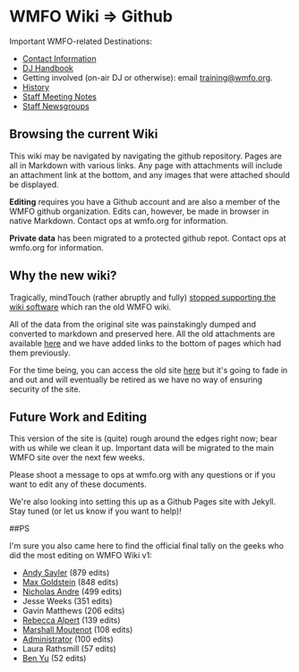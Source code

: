 WMFO Wiki => Github
===================
Important WMFO-related Destinations:
- [Contact Information](http://www.wmfo.org/?page_id=2)
- [DJ Handbook](https://wiki-files.wmfo.org/Staff_Info/DJ_Handbook/)
- Getting involved (on-air DJ or otherwise): email training@wmfo.org.
- [History](https://github.com/WMFO/wiki/blob/master/About_WMFO/Station_History.md)
- [Staff Meeting Notes](https://legacy-wiki.wmfo.org/Staff_Info/Staff_Meetings)
- [Staff Newsgroups](https://github.com/wmfo/wiki/blob/master/Staff_Info/Staff_Newsgroups.md)

## Browsing the current Wiki

This wiki may be navigated by navigating the github repository. Pages are all in Markdown with various links. Any page with attachments will include an attachment link at the bottom, and any images that were attached should be displayed.

**Editing** requires you have a Github account and are also a member of the WMFO github organization. Edits can, however, be made in browser in native Markdown. Contact ops at wmfo.org for information.

**Private data** has been migrated to a protected github repot. Contact ops at wmfo.org for information.

## Why the new wiki?

Tragically, mindTouch (rather abruptly and fully) [stopped supporting the wiki software](https://www.mindtouch.com/blog/2013/04/09/mindtouch-core-and-platform-this-is-the-end-beautiful-friend) which ran the old WMFO wiki.

All of the data from the original site was painstakingly dumped and converted to markdown and preserved here. All the old attachments are available [here](http://wiki-files.wmfo.org) and we have added links to the bottom of pages which had them previously.

For the time being, you can access the old site [here](https://legacy-wiki.wmfo.org) but it's going to fade in and out and will eventually be retired as we have no way of ensuring security of the site.

## Future Work and Editing

This version of the site is (quite) rough around the edges right now; bear with us while we clean it up. Important data will be migrated to the main WMFO site over the next few weeks.

Please shoot a message to ops at wmfo.org with any questions or if you want to edit any of these documents.

We're also looking into setting this up as a Github Pages site with Jekyll. Stay tuned (or let us know if you want to help)!

##PS

I'm sure you also came here to find the official final tally on the geeks who did the most editing on WMFO Wiki v1:

+ [Andy Sayler](https://github.com/asayler) (879 edits)
+ [Max Goldstein](https://github.com/mgold) (848 edits)
+ [Nicholas Andre](https://github.com/nickandre) (499 edits)
+ Jesse Weeks (351 edits)
+ Gavin Matthews (206 edits)
+ [Rebecca Alpert](https://github.com/rebeccaalpert) (139 edits)
+ [Marshall Moutenot](https://github.com/mmoutenot) (108 edits)
+ [Administrator](https://github.com/wmfo-ops) (100 edits)
+ Laura Rathsmill (57 edits)
+ [Ben Yu](https://github.com/byu146) (52 edits)
